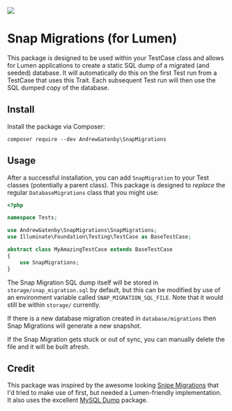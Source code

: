 <a href="https://codeclimate.com/github/AndrewGatenbyVS/snap-migrations/maintainability"><img src="https://api.codeclimate.com/v1/badges/9ab816d8a0eb723b916d/maintainability" /></a>

# Snap Migrations (for Lumen)

This package is designed to be used within your TestCase class and allows for Lumen applications to create a static SQL 
dump of a migrated (and seeded) database. It will automatically do this on the first Test run from a TestCase that uses 
this Trait.  Each subsequent Test run will then use the SQL dumped copy of the database.

## Install

Install the package via Composer:

```
composer require --dev AndrewGatenby\SnapMigrations
```

## Usage

After a successful installation, you can add `SnapMigration` to your Test classes (potentially a parent class).  This 
package is designed to *replace* the regular `DatabaseMigrations` class that you might use:

```php
<?php

namespace Tests;

use AndrewGatenby\SnapMigrations\SnapMigrations;
use Illuminate\Foundation\Testing\TestCase as BaseTestCase;

abstract class MyAmazingTestCase extends BaseTestCase
{
    use SnapMigrations;
}
```

The Snap Migration SQL dump itself will be stored in `storage/snap_migration.sql` by default, but this can be modified
by use of an environment variable called `SNAP_MIGRATION_SQL_FILE`. Note that it would still be within `storage/` 
currently.

If there is a new database migration created in `database/migrations` then Snap Migrations will generate a new snapshot.

If the Snap Migration gets stuck or out of sync, you can manually delete the file and it will be built afresh.

## Credit
This package was inspired by the awesome looking [Snipe Migrations](https://github.com/drfraker/snipe-migrations) that I'd tried to make 
use of first, but needed a Lumen-friendly implementation. It also uses the excellent 
[MySQL Dump](https://github.com/dg/MySQL-dump) package.
